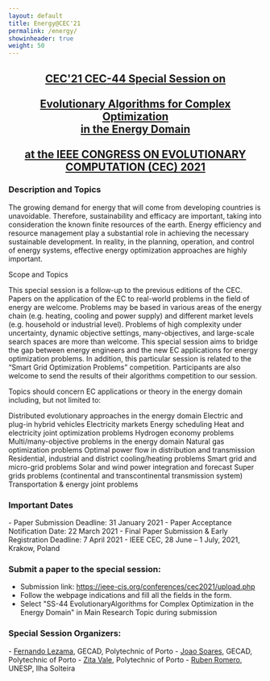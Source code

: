 ```yaml
---
layout: default
title: Energy@CEC'21
permalink: /energy/
showinheader: true
weight: 50
---
```

<center>
<h2><b><a href="http://www.gecad.isep.ipp.pt/ERM-competitions/ss2021/">CEC'21 CEC-44 Special Session on<br><br>Evolutionary Algorithms for Complex Optimization<br>in the Energy Domain<br><br>at ​the IEEE CONGRESS ON EVOLUTIONARY COMPUTATION (CEC) 2021</a></b></h2>

<!-- <h3><a href="{{ site.baseurl }}/assets/SmartEA-CfP.pdf">Call for submissions as PDF</a></h3> -->

</center>

<h3><b>Description and Topics</b></h3>


The growing demand for energy that will come from developing countries is unavoidable. Therefore, sustainability and efficacy are important, taking into consideration the known finite resources of the earth. Energy efficiency and resource management play a substantial role in achieving the necessary sustainable development. In reality, in the planning, operation, and control of energy systems, effective energy optimization approaches are highly important.

Scope and Topics

This special session is a follow-up to the previous editions of the CEC. Papers on the application of the EC to real-world problems in the field of energy are welcome. Problems may be based in various areas of the energy chain (e.g. heating, cooling and power supply) and different market levels (e.g. household or industrial level). Problems of high complexity under uncertainty, dynamic objective settings, many-objectives, and large-scale search spaces are more than welcome. This special session aims to bridge the gap between energy engineers and the new EC applications for energy optimization problems. In addition, this particular session is related to the “Smart Grid Optimization Problems” competition. Participants are also welcome to send the results of their algorithms competition to our session.

Topics should concern EC applications or theory in the energy domain including, but not limited to:

Distributed evolutionary approaches in the energy domain
Electric and plug-in hybrid vehicles
Electricity markets
Energy scheduling
Heat and electricity joint optimization problems
Hydrogen economy problems
Multi/many-objective problems in the energy domain
Natural gas optimization problems
Optimal power flow in distribution and transmission
Residential, industrial and district cooling/heating problems
Smart grid and micro-grid problems
Solar and wind power integration and forecast
Super grids problems (continental and transcontinental transmission system)
Transportation & energy joint problems


<h3><b>Important Dates</b></h3>
- Paper Submission Deadline: 31 January 2021
- Paper Acceptance Notification Date: 22 March 2021
- Final Paper Submission & Early Registration Deadline: 7 April 2021
- IEEE CEC, 28 June – 1 July, 2021, Krakow, Poland


<h3><b>Submit a paper to the special session:</b></h3>

- Submission link: <a href="https://ieee-cis.org/conferences/cec2021/upload.php">https://ieee-cis.org/conferences/cec2021/upload.php</a>
- Follow the webpage indications and fill all the fields in the form.
- Select "SS-44 EvolutionaryAlgorithms for Complex Optimization in the Energy Domain" in Main Research Topic during submission


<h3><b>Special Session Organizers:</b></h3>
- <a href="mailto:flz@isep.ipp.pt">Fernando Lezama</a>, GECAD, Polytechnic of Porto
- <a href="mailto:jan@isep.ipp.pt">Joao Soares</a>, GECAD, Polytechnic of Porto
- <a href="mailto:zav@isep.ipp.pt">Zita Vale</a>, Polytechnic of Porto
- <a href="mailto:ruben@dee.feis.unesp.br">Ruben Romero</a>, UNESP, Ilha Solteira





